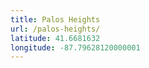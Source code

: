 ```yaml
---
title: Palos Heights
url: /palos-heights/
latitude: 41.6681632
longitude: -87.79628120000001
---
```

